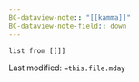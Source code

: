 ```yaml
---
BC-dataview-note:: "[[kamma]]"
BC-dataview-note-field:: down
---
```

```dataview
list from [[]]
```


Last modified: `=this.file.mday`